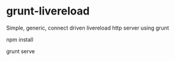 # grunt-livereload
Simple, generic, connect driven livereload http server using grunt

npm install

grunt serve
